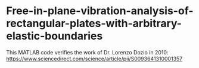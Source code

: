 # Free-in-plane-vibration-analysis-of-rectangular-plates-with-arbitrary-elastic-boundaries
This MATLAB code verifies the work of Dr. Lorenzo Dozio in 2010: https://www.sciencedirect.com/science/article/pii/S0093641310001357
